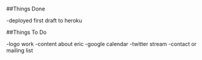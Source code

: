 ##Things Done

-deployed first draft to heroku

##Things To Do

-logo work
-content about eric
-google calendar
-twitter stream
-contact or mailing list